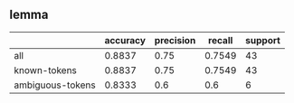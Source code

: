 
## lemma

|                  | accuracy | precision | recall | support |
|------------------|----------|-----------|--------|---------|
| all              | 0.8837   | 0.75      | 0.7549 | 43      |
| known-tokens     | 0.8837   | 0.75      | 0.7549 | 43      |
| ambiguous-tokens | 0.8333   | 0.6       | 0.6    | 6       |

